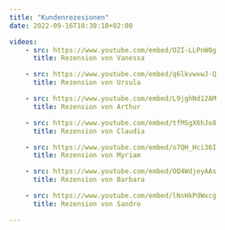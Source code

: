 ```yaml
---
title: "Kundenrezesionen"
date: 2022-09-16T10:30:10+02:00

videos:
    - src: https://www.youtube.com/embed/OZI-LLPnW0g
      title: Rezension von Vanessa

    - src: https://www.youtube.com/embed/q6lkvwxwJ-Q
      title: Rezension von Ursula

    - src: https://www.youtube.com/embed/L9jghNd12AM
      title: Rezension von Arthur

    - src: https://www.youtube.com/embed/tfMSgX6hJo8
      title: Rezension von Claudia

    - src: https://www.youtube.com/embed/o7QH_Hci36I
      title: Rezension von Myriam

    - src: https://www.youtube.com/embed/OQ4WdjeyAAs
      title: Rezension von Barbara

    - src: https://www.youtube.com/embed/lNsHkPdWxcg
      title: Rezension von Sandro

---
```

